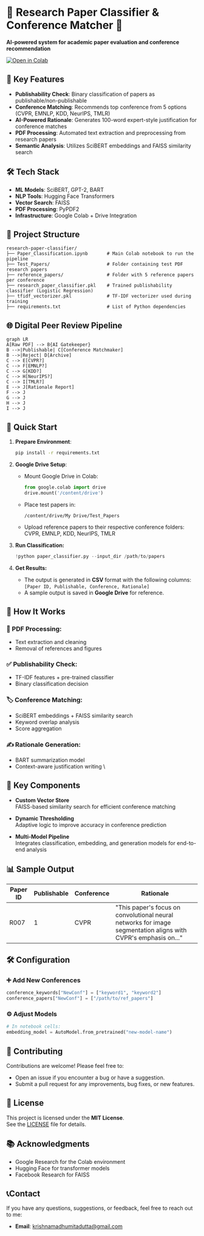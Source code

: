 # 📄 Research Paper Classifier & Conference Matcher 🤖

**AI-powered system for academic paper evaluation and conference recommendation**

[![Open in Colab](https://colab.research.google.com/assets/colab-badge.svg)](https://colab.research.google.com/github/yourusername/research-paper-classifier/blob/main/Paper_Classification.ipynb)

## 🌟 Key Features
- **Publishability Check**: Binary classification of papers as publishable/non-publishable
- **Conference Matching**: Recommends top conference from 5 options (CVPR, EMNLP, KDD, NeurIPS, TMLR)
- **AI-Powered Rationale**: Generates 100-word expert-style justification for conference matches
- **PDF Processing**: Automated text extraction and preprocessing from research papers
- **Semantic Analysis**: Utilizes SciBERT embeddings and FAISS similarity search

## 🛠️ Tech Stack
- **ML Models**: SciBERT, GPT-2, BART
- **NLP Tools**: Hugging Face Transformers
- **Vector Search**: FAISS
- **PDF Processing**: PyPDF2
- **Infrastructure**: Google Colab + Drive Integration

## 📂 Project Structure
   ```
   research-paper-classifier/
   ├── Paper_Classification.ipynb       # Main Colab notebook to run the pipeline
   ├── Test_Papers/                     # Folder containing test PDF research papers
   ├── reference_papers/                # Folder with 5 reference papers per conference
   ├── research_paper_classifier.pkl    # Trained publishability classifier (Logistic Regression)
   ├── tfidf_vectorizer.pkl             # TF-IDF vectorizer used during training
   ├── requirements.txt                 # List of Python dependencies
   ```


## 🌐 Digital Peer Review Pipeline
```mermaid
graph LR
A[Raw PDF] --> B{AI Gatekeeper}
B -->|Publishable| C[Conference Matchmaker]
B -->|Reject| D[Archive]
C --> E[CVPR?]
C --> F[EMNLP?]
C --> G[KDD?]
C --> H[NeurIPS?]
C --> I[TMLR?]
E --> J[Rationale Report]
F --> J
G --> J
H --> J
I --> J
```


## 🚀 Quick Start
1. **Prepare Environment**:
   ```bash
   pip install -r requirements.txt

2. **Google Drive Setup**:
   - Mount Google Drive in Colab:
     ```python
     from google.colab import drive
     drive.mount('/content/drive')

    - Place test papers in:
      ```
      /content/drive/My Drive/Test_Papers
      ```
    - Upload reference papers to their respective conference folders:
      CVPR, EMNLP, KDD, NeurIPS, TMLR

3. **Run Classification:**
   ```python
   !python paper_classifier.py --input_dir /path/to/papers
   ```
4. **Get Results:**
   - The output is generated in **CSV** format with the following columns:
     `[Paper ID, Publishable, Conference, Rationale]`
   - A sample output is saved in **Google Drive** for reference.


## 🧠 How It Works

### 📄 PDF Processing:
- Text extraction and cleaning  
- Removal of references and figures  

### ✅ Publishability Check:
- TF-IDF features + pre-trained classifier  
- Binary classification decision  

### 🏷️ Conference Matching:
- SciBERT embeddings + FAISS similarity search  
- Keyword overlap analysis  
- Score aggregation  

### ✍️ Rationale Generation:
- BART summarization model  
- Context-aware justification writing  \

## 🎯 Key Components

- **Custom Vector Store**  
  FAISS-based similarity search for efficient conference matching

- **Dynamic Thresholding**  
  Adaptive logic to improve accuracy in conference prediction

- **Multi-Model Pipeline**  
  Integrates classification, embedding, and generation models for end-to-end analysis

## 📊 Sample Output

| Paper ID | Publishable | Conference | Rationale |
|----------|-------------|------------|-----------|
| R007     | 1           | CVPR       | "This paper's focus on convolutional neural networks for image segmentation aligns with CVPR's emphasis on..." |


## 🛠️ Configuration

### ➕ Add New Conferences

```python
conference_keywords["NewConf"] = ["keyword1", "keyword2"]
conference_papers["NewConf"] = ["/path/to/ref_papers"]
```

### ⚙️ Adjust Models

```python
# In notebook cells:
embedding_model = AutoModel.from_pretrained("new-model-name")
```

## 🤝 Contributing

Contributions are welcome! Please feel free to:

- Open an issue if you encounter a bug or have a suggestion.
- Submit a pull request for any improvements, bug fixes, or new features.

## 📜 License

This project is licensed under the **MIT License**.  
See the [LICENSE](LICENSE) file for details.

## 📚 Acknowledgments

- Google Research for the Colab environment  
- Hugging Face for transformer models  
- Facebook Research for FAISS

## 📞Contact

If you have any questions, suggestions, or feedback, feel free to reach out to me:

- **Email**: krishnamadhumitadutta@gmail.com 








      

